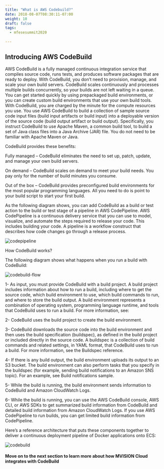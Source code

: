 ```yaml
---
title: "What is AWS Codebuild?"
date: 2018-08-07T08:30:11-07:00
weight: 10
draft: false
tags:
  - mfesesummit2020
  
---
```


## Introducing AWS CodeBuild

AWS CodeBuild is a fully managed continuous integration service that compiles source code, runs tests, and produces software packages that are ready to deploy. With CodeBuild, you don’t need to provision, manage, and scale your own build servers. CodeBuild scales continuously and processes multiple builds concurrently, so your builds are not left waiting in a queue. You can get started quickly by using prepackaged build environments, or you can create custom build environments that use your own build tools. With CodeBuild, you are charged by the minute for the compute resources you use.
You use AWS CodeBuild to build a collection of sample source code input files (build input artifacts or build input) into a deployable version of the source code (build output artifact or build output). Specifically, you instruct CodeBuild to use Apache Maven, a common build tool, to build a set of Java class files into a Java Archive (JAR) file. You do not need to be familiar with Apache Maven or Java.

CodeBuild provides these benefits:

Fully managed – CodeBuild eliminates the need to set up, patch, update, and manage your own build servers.

On demand – CodeBuild scales on demand to meet your build needs. You pay only for the number of build minutes you consume.

Out of the box – CodeBuild provides preconfigured build environments for the most popular programming languages. All you need to do is point to your build script to start your first build.

As the following diagram shows, you can add CodeBuild as a build or test action to the build or test stage of a pipeline in AWS CodePipeline. AWS CodePipeline is a continuous delivery service that you can use to model, visualize, and automate the steps required to release your code. This includes building your code. A pipeline is a workflow construct that describes how code changes go through a release process.

![codepipeline](/images/mfe/codepipeline.png?classes=border,shadow)

How CodeBuild works?

The following diagram shows what happens when you run a build with CodeBuild:

![codebuild-flow](/images/mfe/codebuild-flow.png?classes=border,shadow)

1- As input, you must provide CodeBuild with a build project. A build project includes information about how to run a build, including where to get the source code, which build environment to use, which build commands to run, and where to store the build output. A build environment represents a combination of operating system, programming language runtime, and tools that CodeBuild uses to run a build. For more information, see:



2- CodeBuild uses the build project to create the build environment.

3- CodeBuild downloads the source code into the build environment and then uses the build specification (buildspec), as defined in the build project or included directly in the source code. A buildspec is a collection of build commands and related settings, in YAML format, that CodeBuild uses to run a build. For more information, see the Buildspec reference.

4- If there is any build output, the build environment uploads its output to an S3 bucket. The build environment can also perform tasks that you specify in the buildspec (for example, sending build notifications to an Amazon SNS topic). For an example, see Build notifications sample.

5- While the build is running, the build environment sends information to CodeBuild and Amazon CloudWatch Logs.

6- While the build is running, you can use the AWS CodeBuild console, AWS CLI, or AWS SDKs to get summarized build information from CodeBuild and detailed build information from Amazon CloudWatch Logs. If you use AWS CodePipeline to run builds, you can get limited build information from CodePipeline.


Here’s a reference architecture that puts these components together to deliver a continuous deployment pipeline of Docker applications onto ECS:

![codebuild](/images/mfe/codebuild.png?classes=border,shadow)




#### Move on to the next section to learn more about how MVISION Cloud integrates with CodeBuild
